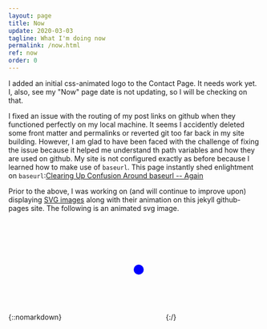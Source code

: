 ```yaml
---
layout: page
title: Now
update: 2020-03-03
tagline: What I'm doing now
permalink: /now.html
ref: now
order: 0
---
```


I added an initial css-animated logo to the Contact Page. It needs work yet. I, also, see my "Now" page date is not updating, so I will be checking on that.

I fixed an issue with the routing of my post links on github when they functioned perfectly on my local machine. It seems I accidently deleted some front matter and permalinks or reverted git too far back in my site building. However, I am glad to have been faced with the challenge of fixing the issue because it helped me understand th path variables and how they are used on github. My site is not configured exactly as before because I learned how to make use of ```baseurl```. This page instantly shed enlightment on ```baseurl```:[Clearing Up Confusion Around baseurl -- Again](https://byparker.com/blog/2014/clearing-up-confusion-around-baseurl/)

Prior to the above, I was working on (and will continue to improve upon) displaying [SVG images](Awaiting-my-Slate-for-SVG) along with their animation on this jekyll github-pages site. The following is an animated svg image.

{::nomarkdown}
<svg width="200" height=200>
    <circle id="circle-fade" cx="150" cy="100" r="10" fill="blue"/>
</svg>
{:/}
